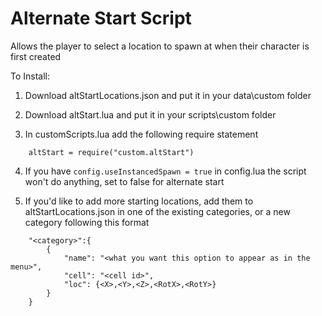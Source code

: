 # Alternate Start Script
Allows the player to select a location to spawn at when their character is first created

To Install:

1. Download altStartLocations.json and put it in your data\custom folder

2. Download altStart.lua and put it in your scripts\custom folder

3. In customScripts.lua add the following require statement
```
    altStart = require("custom.altStart")
```

4. If you have `config.useInstancedSpawn = true` in config.lua the script won't do anything, set to false for alternate start

5. If you'd like to add more starting locations, add them to altStartLocations.json in one of the existing categories, or a new category following this format
```
    "<category>":{
        {
            "name": "<what you want this option to appear as in the menu>",
            "cell": "<cell id>",
            "loc": {<X>,<Y>,<Z>,<RotX>,<RotY>}
        }
    }
```
